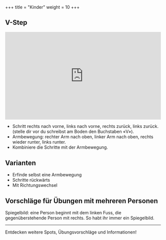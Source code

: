 +++
title = "Kinder"
weight = 10
+++

## V-Step

<div style="padding:56.25% 0 0 0;position:relative;"><iframe src="https://player.vimeo.com/video/1022814750?h=56f66c3a21&amp;badge=0&amp;autopause=0&amp;player_id=0&amp;app_id=58479" frameborder="0" allow="autoplay; fullscreen; picture-in-picture; clipboard-write" style="position:absolute;top:0;left:0;width:100%;height:100%;" title="08-10-Übung - Excercice 4"></iframe></div><script src="https://player.vimeo.com/api/player.js"></script>


- Schritt rechts nach vorne, links nach vorne, rechts zurück, links zurück. (stelle dir vor du schreibst am Boden den Buchstaben «V»).
- Armbewegung: rechter Arm nach oben, linker Arm nach oben, rechts wieder runter, links runter. 
- Kombiniere die Schritte mit der Armbewegung.


## Varianten

- Erfinde selbst eine Armbewegung
- Schritte rückwärts
- Mit Richtungswechsel 


## Vorschläge für Übungen mit mehreren Personen

Spiegelbild: eine Person beginnt mit dem linken Fuss, die gegenüberstehende Person mit rechts. So habt ihr immer ein Spiegelbild.  

---- 

Entdecken weitere Spots, Übungsvorschläge und Informationen!